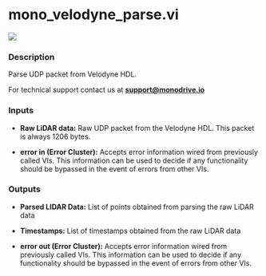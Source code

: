 # mono_velodyne_parse.vi

<p class="img_container">
<img class="lg_img" src="../mono_velodyne_parse.png"/>
</p>

### Description

Parse UDP packet from Velodyne HDL.

For technical support contact us at <b>support@monodrive.io</b> 

### Inputs

- **Raw LiDAR data:**  Raw UDP packet from the Velodyne HDL.  This packet is always
1206 bytes.
 

- **error in (Error Cluster):** Accepts error information wired from previously called VIs. This information can be used to decide if any functionality should be bypassed in the event of errors from other VIs. 

### Outputs

- **Parsed LIDAR Data:**  List of points obtained from parsing the raw LiDAR data
 

- **Timestamps:**  List of timestamps obtained from the raw LiDAR data
 

- **error out (Error Cluster):** Accepts error information wired from previously called VIs. This information can be used to decide if any functionality should be bypassed in the event of errors from other VIs. 

<p>&nbsp;</p>
